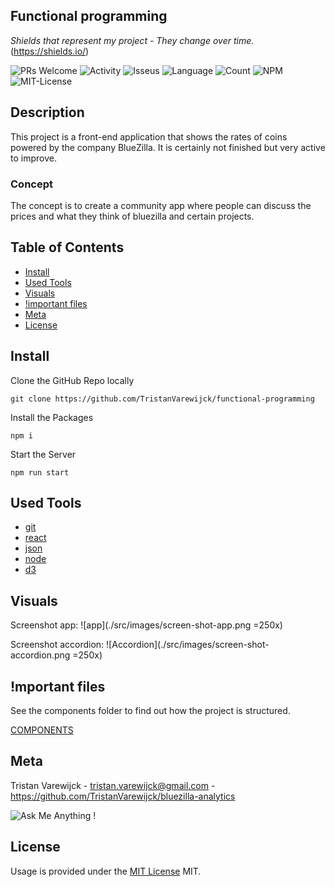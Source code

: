 ## Functional programming

_Shields that represent my project - They change over time._ (https://shields.io/)

![PRs Welcome](https://img.shields.io/badge/PRs-welcome-brightgreen.svg?style=flat-square) ![Activity](https://img.shields.io/github/last-commit/TristanVarewijck/functional-programming) ![Isseus](https://img.shields.io/github/issues/TristanVarewijck/functional-programming) ![Language](https://img.shields.io/github/languages/top/TristanVarewijck/functional-programming) ![Count](https://img.shields.io/github/languages/count/TristanVarewijck/functional-programming?color=#a55eea) ![NPM](https://img.shields.io/npm/v/npm) ![MIT-License](https://img.shields.io/apm/l/vim-mode)

## Description
This project is a front-end application that shows the rates of coins powered by the company BlueZilla. It is certainly not finished but very active to improve.

### Concept
The concept is to create a community app where people can discuss the prices and what they think of bluezilla and certain projects.

## Table of Contents

- [Install](#install)
- [Used Tools](#used-tools)
- [Visuals](#visuals)
- [!important files](#mportant-files)
- [Meta](#meta)
- [License](#license)

## Install

Clone the GitHub Repo locally

```
git clone https://github.com/TristanVarewijck/functional-programming
```

Install the Packages

```
npm i 
```

Start the Server

```
npm run start
```

## Used Tools

- [git](https://git-scm.com/)
- [react](https://reactjs.org/)
- [json](https://www.json.org/json-en.html)
- [node](https://nodejs.org/en/)
- [d3](https://d3js.org/)

## Visuals

Screenshot app: 
![app](./src/images/screen-shot-app.png =250x)

Screenshot accordion: 
![Accordion](./src/images/screen-shot-accordion.png =250x)

## !mportant files

See the components folder to find out how the project is structured. 

[COMPONENTS](https://github.com/TristanVarewijck/bluezilla-analytics/tree/main/src/components)

## Meta

Tristan Varewijck - tristan.varewijck@gmail.com - https://github.com/TristanVarewijck/bluezilla-analytics

![Ask Me Anything !](https://img.shields.io/badge/Ask%20me-anything-1abc9c.svg)

## License

Usage is provided under the [MIT License](https://github.com/git/git-scm.com/blob/master/MIT-LICENSE.txt) MIT.
